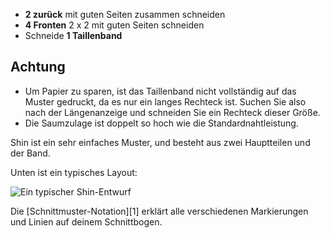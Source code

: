 - **2 zurück** mit guten Seiten zusammen schneiden
- **4 Fronten** 2 x 2 mit guten Seiten schneiden
- Schneide **1 Taillenband**

## Achtung

- Um Papier zu sparen, ist das Taillenband nicht vollständig auf das Muster gedruckt, da es nur ein langes Rechteck ist. Suchen Sie also nach der Längenanzeige und schneiden Sie ein Rechteck dieser Größe.
- Die Saumzulage ist doppelt so hoch wie die Standardnahtleistung.

Shin ist ein sehr einfaches Muster, und besteht aus zwei Hauptteilen und der Band.

Unten ist ein typisches Layout:

![Ein typischer Shin-Entwurf](layout.svg)

<Tip>

Die \[Schnittmuster-Notation]\[1] erklärt alle verschiedenen Markierungen und Linien auf deinem Schnittbogen.

</Tip>
